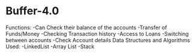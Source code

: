 # Buffer-4.0
Functions:
-Can Check their balance of the accounts
-Transfer of Funds/Money
-Checking Transaction history
-Access to Loans
-Switching between accounts
-Check Account details
Data Structures and Algorithms Used:
-LinkedList
-Array List
-Stack

